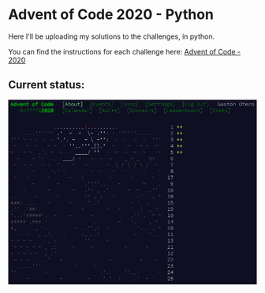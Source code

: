  # Advent of Code 2020 - Python

Here I'll be uploading my solutions to the challenges, in python.

You can find the instructions for each challenge here: [Advent of Code - 2020](https://adventofcode.com/2020)


## Current status:

![status](status.png)
